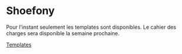 # Shoefony
Pour l'instant seulement les templates sont disponibles. Le cahier des charges sera disponible la semaine prochaine.

[Templates](/shoefony-template.zip)

<!-- ## Objectifs
Il s’agit d’un projet imaginé dans le but de vous faire découvrir le framework de développement Symfony. Etape par étape, nous allons concevoir ensemble un site vitrine s’appuyant sur l’ensemble des notions de base du framework.

Shoefony est le projet qui a été imaginé pour vous faire découvrir Symfony. C'est une boutique spécialisée dans les accessoires de sport dont les principales fonctionnalités sont les suivantes :
- Affichage des baskets
- Présentation de la boutique
- Prendre contact avec l'équipe

## Contexte du projet
Shoefony est une petite boutique spécialisée dans les accessoires de sport et notamment les baskets de course à pied. Le responsable de l’enseigne souhaite faire connaître sa boutique au niveau national et a la volonté de réaliser un site web présentant l’ensemble de sa gamme de baskets. Il désire également parler de son point de vente physique, ainsi que de l’équipe qui l’anime. Par ailleurs, les visiteurs devront pouvoir prendre contact avec son équipe par l’intermédiaire d’un formulaire de contact. Deux appels d’offres ont été organisés, le premier concernant la maquette graphique, et le second concernant la partie développement du site vitrine. Un webdesigner indépendant a décroché le premier contrat et a réalisé un template de base, qu’il a ensuite intégré en HTML / CSS. Vous êtes l’heureux élu ayant remporté le deuxième contrat. Votre mission sera donc de réaliser le site web en utilisant le thème vous ayant été fourni au préalable. La principale contrainte technique étant l’utilisation du framework Symfony dernière version, vous serez également dans un deuxième temps missionné pour la réalisation d’un back-office de gestion du catalogue produits. Les besoins concernant cet outil d’administration vous seront communiqués dans un deuxième temps.

## Déroulé fonctionnels

Le site web devra proposer dès la page d’accueil un menu principal permettant de naviguer à travers la vitrine et un moteur de recherche de produits, disponible sur l’ensemble des pages.

### Page d'accueil

La page d’accueil doit présenter un carrousel mettant en avant les offres promotionnelles organisées par l’enseigne. En dessous, doivent apparaître les 4 derniers produits ajoutés dans le catalogue, ainsi que les 4 produits les plus populaires (en se basant sur le nombre d’avis laissés).

Les vignettes des produits présentés sur la page d’accueil sont composés du visuel produit, du nom du produit, d’une description courte, du tarif et d’un bouton permettant de consulter la fiche détaillée du produit. -->